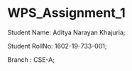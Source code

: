 # WPS_Assignment_1
Student Name: Aditya Narayan Khajuria;

Student RollNo: 1602-19-733-001;

Branch : CSE-A;

